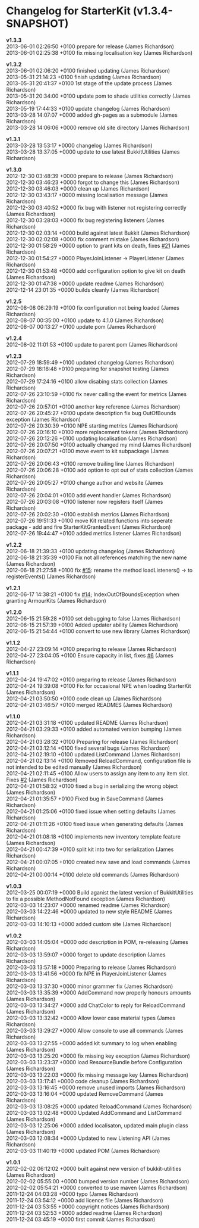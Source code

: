 # Changelog for StarterKit (v1.3.4-SNAPSHOT)


**v1.3.3**  
2013-06-01 02:26:50 +0100    prepare for release (James Richardson)  
2013-06-01 02:25:38 +0100    fix missing localisation key (James Richardson)  

**v1.3.2**  
2013-06-01 02:06:20 +0100    finished updating (James Richardson)  
2013-05-31 21:14:23 +0100    finish updating (James Richardson)  
2013-05-31 20:41:37 +0100    1st stage of the update process (James Richardson)  
2013-05-31 20:34:00 +0100    update pom to shade utilities correctly (James Richardson)  
2013-05-19 17:44:33 +0100    update changelog (James Richardson)  
2013-03-28 14:07:07 +0000    added gh-pages as a submodule (James Richardson)  
2013-03-28 14:06:06 +0000    remove old site directory (James Richardson)  

**v1.3.1**  
2013-03-28 13:53:17 +0000    changelog (James Richardson)  
2013-03-28 13:37:05 +0000    update to use latest BukkitUtilities (James Richardson)  

**v1.3.0**  
2012-12-30 03:48:39 +0000    prepare to release (James Richardson)  
2012-12-30 03:46:23 +0000    forgot to change this (James Richardson)  
2012-12-30 03:46:03 +0000    clean up (James Richardson)  
2012-12-30 03:43:17 +0000    missing localisation message (James Richardson)  
2012-12-30 03:40:52 +0000    fix bug with listener not registering correctly (James Richardson)  
2012-12-30 03:28:03 +0000    fix bug registering listeners (James Richardson)  
2012-12-30 02:03:14 +0000    build against latest Bukkit (James Richardson)  
2012-12-30 02:02:08 +0000    fix comment mistake (James Richardson)  
2012-12-30 01:58:29 +0000    option to grant kits on death, fixes [#21](https://github.com/grandwazir/StarterKit/starter-kit/issues/21) (James Richardson)  
2012-12-30 01:54:27 +0000    PlayerJoinListener -> PlayerListener (James Richardson)  
2012-12-30 01:53:48 +0000    add configuration option to give kit on death (James Richardson)  
2012-12-30 01:47:38 +0000    update readme (James Richardson)  
2012-12-14 23:01:35 +0000    builds cleanly (James Richardson)  

**v1.2.5**  
2012-08-08 06:29:19 +0100    fix configuration not being loaded (James Richardson)  
2012-08-07 00:35:00 +0100    update to 4.1.0 (James Richardson)  
2012-08-07 00:13:27 +0100    update pom (James Richardson)  

**v1.2.4**  
2012-08-02 11:01:53 +0100    update to parent pom (James Richardson)  

**v1.2.3**  
2012-07-29 18:59:49 +0100    updated changelog (James Richardson)  
2012-07-29 18:18:48 +0100    preparing for snapshot testing (James Richardson)  
2012-07-29 17:24:16 +0100    allow disabing stats collection (James Richardson)  
2012-07-26 23:10:59 +0100    fix never calling the event for metrics (James Richardson)  
2012-07-26 20:57:01 +0100    another key reference (James Richardson)  
2012-07-26 20:45:27 +0100    update description fix bug OutOfBounds exception (James Richardson)  
2012-07-26 20:30:39 +0100    NPE starting metrics (James Richardson)  
2012-07-26 20:16:10 +0100    more replacement tokens (James Richardson)  
2012-07-26 20:12:26 +0100    updating localisation (James Richardson)  
2012-07-26 20:07:50 +0100    actually changed my mind (James Richardson)  
2012-07-26 20:07:21 +0100    move event to kit subpackage (James Richardson)  
2012-07-26 20:06:43 +0100    remove trailing line (James Richardson)  
2012-07-26 20:06:28 +0100    add option to opt out of stats collection (James Richardson)  
2012-07-26 20:05:27 +0100    change author and website (James Richardson)  
2012-07-26 20:04:01 +0100    add event handler (James Richardson)  
2012-07-26 20:03:08 +0100    listener now registers itself (James Richardson)  
2012-07-26 20:02:30 +0100    establish metrics (James Richardson)  
2012-07-26 19:51:33 +0100    move Kit related functions into seperate package - add and fire StarterKitGrantedEvent (James Richardson)  
2012-07-26 19:44:47 +0100    added metrics listener (James Richardson)  

**v1.2.2**  
2012-06-18 21:39:33 +0100    updating changelog (James Richardson)  
2012-06-18 21:35:39 +0100    Fix not all references matching the new name (James Richardson)  
2012-06-18 21:27:58 +0100    fix [#15](https://github.com/grandwazir/StarterKit/starter-kit/issues/15): rename the method loadListeners() -> to registerEvents() (James Richardson)  

**v1.2.1**  
2012-06-17 14:38:21 +0100    fix [#14](https://github.com/grandwazir/StarterKit/starter-kit/issues/14); IndexOutOfBoundsException when granting ArmourKits (James Richardson)  

**v1.2.0**  
2012-06-15 21:59:28 +0100    set debugging to false (James Richardson)  
2012-06-15 21:57:39 +0100    Added updater ability (James Richardson)  
2012-06-15 21:54:44 +0100    convert to use new library (James Richardson)  

**v1.1.2**  
2012-04-27 23:09:14 +0100    preparing to release (James Richardson)  
2012-04-27 23:04:05 +0100    Ensure capacity in list, fixes [#6](https://github.com/grandwazir/StarterKit/starter-kit/issues/6) (James Richardson)  

**v1.1.1**  
2012-04-24 19:47:02 +0100    preparing to release (James Richardson)  
2012-04-24 19:39:08 +0100    Fix for occasional NPE when loading StarterKit (James Richardson)  
2012-04-21 03:50:50 +0100    code clean up (James Richardson)  
2012-04-21 03:46:57 +0100    merged READMES (James Richardson)  

**v1.1.0**  
2012-04-21 03:31:18 +0100    updated README (James Richardson)  
2012-04-21 03:29:33 +0100    added automated version bumping (James Richardson)  
2012-04-21 03:28:32 +0100    Preparing for release (James Richardson)  
2012-04-21 03:12:14 +0100    fixed several bugs (James Richardson)  
2012-04-21 02:19:10 +0100    updated ListCommand (James Richardson)  
2012-04-21 02:13:14 +0100    Removed ReloadCommand, configuration file is not intended to be edited manually (James Richardson)  
2012-04-21 02:11:45 +0100    Allow users to assign any item to any item slot. Fixes [#2](https://github.com/grandwazir/StarterKit/starter-kit/issues/2) (James Richardson)  
2012-04-21 01:58:32 +0100    fixed a bug in serializing the wrong object (James Richardson)  
2012-04-21 01:35:57 +0100    Fixed bug in SaveCommand (James Richardson)  
2012-04-21 01:25:06 +0100    fixed issue when setting defaults (James Richardson)  
2012-04-21 01:11:26 +0100    fixed issue when generating defaults (James Richardson)  
2012-04-21 01:08:18 +0100    implements new inventory template feature (James Richardson)  
2012-04-21 00:47:39 +0100    split kit into two for serialization (James Richardson)  
2012-04-21 00:07:05 +0100    created new save and load commands (James Richardson)  
2012-04-21 00:00:14 +0100    delete old commands (James Richardson)  

**v1.0.3**  
2012-03-25 00:07:19 +0000    Build aganist the latest version of BukkitUtilities to fix a possible MethodNotFound exception (James Richardson)  
2012-03-03 14:23:07 +0000    renamed readme (James Richardson)  
2012-03-03 14:22:46 +0000    updated to new style README (James Richardson)  
2012-03-03 14:10:13 +0000    added custom site (James Richardson)  

**v1.0.2**  
2012-03-03 14:05:04 +0000    odd description in POM, re-releasing (James Richardson)  
2012-03-03 13:59:07 +0000    forgot to update description (James Richardson)  
2012-03-03 13:57:18 +0000    Preparing to release (James Richardson)  
2012-03-03 13:41:56 +0000    fix NPE in PlayerJoinListener (James Richardson)  
2012-03-03 13:37:30 +0000    minor grammer fix (James Richardson)  
2012-03-03 13:35:39 +0000    AddCommand now properly honours amounts (James Richardson)  
2012-03-03 13:34:27 +0000    add ChatColor to reply for ReloadCommand (James Richardson)  
2012-03-03 13:32:42 +0000    Allow lower case material types (James Richardson)  
2012-03-03 13:29:27 +0000    Allow console to use all commands (James Richardson)  
2012-03-03 13:27:55 +0000    added kit summary to log when enabling (James Richardson)  
2012-03-03 13:25:20 +0000    fix missing key exception (James Richardson)  
2012-03-03 13:23:37 +0000    load ResourceBundle before Configuration (James Richardson)  
2012-03-03 13:22:03 +0000    fix missing message key (James Richardson)  
2012-03-03 13:17:41 +0000    code cleanup (James Richardson)  
2012-03-03 13:16:45 +0000    remove unused imports (James Richardson)  
2012-03-03 13:16:04 +0000    updated RemoveCommand (James Richardson)  
2012-03-03 13:08:25 +0000    updated ReloadCommand (James Richardson)  
2012-03-03 13:02:48 +0000    Updated AddCommand and ListCommand (James Richardson)  
2012-03-03 12:25:06 +0000    added localisaton, updated main plugin class (James Richardson)  
2012-03-03 12:08:34 +0000    Updated to new Listening API (James Richardson)  
2012-03-03 11:40:19 +0000    updated POM (James Richardson)  

**v1.0.1**  
2012-02-02 06:12:02 +0000    built against new version of bukkit-utilities (James Richardson)  
2012-02-02 05:55:00 +0000    bumped version number (James Richardson)  
2012-02-02 05:54:21 +0000    converted to use maven (James Richardson)  
2011-12-24 04:03:28 +0000    typo (James Richardson)  
2011-12-24 03:54:12 +0000    add licence file (James Richardson)  
2011-12-24 03:53:55 +0000    copyright notices (James Richardson)  
2011-12-24 03:52:53 +0000    added readme (James Richardson)  
2011-12-24 03:45:19 +0000    first commit (James Richardson)  
